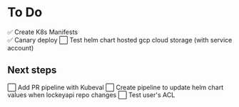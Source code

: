 # To Do

:white_check_mark: Create K8s Manifests  
:white_check_mark: Canary deploy
:white_large_square: Test helm chart hosted gcp cloud storage (with service account)

## Next steps
:white_large_square: Add PR pipeline with Kubeval
:white_large_square: Create pipeline to update helm chart values when lockeyapi repo changes
:white_large_square: Test user's ACL